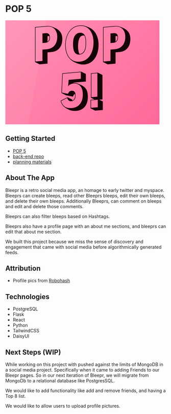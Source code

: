 # POP 5

![POP5](./public/POP5.png)

## Getting Started

- [POP 5](https://pop5.netlify.app/)
- [back-end repo](https://github.com/raworiginal/bleepr-express-back-end)
- [planning materials](https://trello.com/b/MaR3HXMP/bleepr)

## About The App

Bleepr is a retro social media app, an homage to early twitter and myspace. Bleeprs can create bleeps, read other Bleeprs bleeps, edit their own bleeps, and delete their own bleeps. Additionally Bleeprs, can comment on bleeps and edit and delete those comments.

Bleeprs can also filter bleeps based on Hashtags.

Bleeprs also have a profile page with an about me sections, and bleeprs can edit that about me section.

We built this project because we miss the sense of discovery and engagement that came with social media before algorithmically generated feeds.

## Attribution

- Profile pics from [Robohash](https://pravatar.cc/)

## Technologies

- PostgreSQL
- Flask
- React
- Python
- TailwindCSS
- DaisyUI

## Next Steps (WIP)

While working on this project with pushed against the limits of MongoDB in a social media project. Specifically when it came to adding Friends to our Bleepr pages. So in our next iteration of Bleepr, we will migrate from MongoDb to a relational database like PostgresSQL.

We would like to add functionality like add and remove friends, and having a Top 8 list.

We would like to allow users to upload profile pictures.
